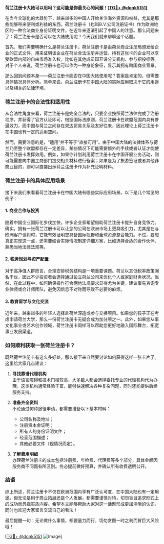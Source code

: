 **荷兰注册卡大陆可以用吗？这可能是你最关心的问题！[[TG💪+ @donk5151](https://t.me/s/donk5151)]**

在当今全球化的大趋势下，越来越多的中国人开始关注海外资源和权益，尤其是那些能够带来便利或利益的东西。荷兰注册卡（也叫B.V.公司注册证书）作为欧洲地区的一种合法商业身份证明文件，在近年来逐渐引起了中国人的注意。那么问题来了：荷兰注册卡是否可以在大陆使用呢？今天我们就来聊聊这个话题。

首先，我们需要明确什么是荷兰注册卡。荷兰注册卡是由荷兰商业注册局颁发给企业的正式文件，用来证明该企业在荷兰合法注册并运营。持有这张卡的企业可以享受欧盟内部的自由市场准入权，比如在其他成员国开设分支机构、参与招投标等。对于个人来说，荷兰注册卡也可以作为一种身份象征，显示其拥有跨国商业背景。

那么回到问题本身——荷兰注册卡能否在中国大陆使用呢？答案是肯定的，但需要具体情况具体分析。简单来说，荷兰注册卡在中国大陆的实际应用取决于它的用途以及相关的法律环境。

### 荷兰注册卡的合法性和适用性

从合法性角度来看，荷兰注册卡是完全合法的，只要企业按照荷兰法律完成了注册程序，并获得了官方认证即可。根据国际法原则，荷兰注册卡在欧盟范围内具有普遍效力，而中国与荷兰之间存在双边贸易关系及友好往来，因此理论上荷兰注册卡在中国也有一定的适用空间。

然而，需要注意的是，“适用”并不等于“直接可用”。由于中国大陆的法律体系与荷兰乃至整个欧盟都存在一定差异，某些情况下可能需要额外的手续或者认证才能使荷兰注册卡发挥效用。例如，如果你计划利用荷兰注册卡在中国开展业务活动，则可能需要向中国工商部门提交相关材料进行备案；如果是为了旅游签证或者其他非商业目的，则可以直接出示荷兰注册卡作为补充证明材料。

### 荷兰注册卡的具体应用场景

接下来我们来看看荷兰注册卡在中国大陆有哪些实际应用场景。以下是几个常见的例子：

#### 1. 商业合作与投资

随着中国企业国际化步伐加快，许多企业家希望借助荷兰注册卡提升自身竞争力。确实，拥有一张荷兰注册卡可以让您的公司在欧洲市场上更具吸引力，尤其是在与欧洲客户谈判时，它能有效证明您具备国际视野和全球资源整合能力。不过，要想真正实现这一点，还需要结合实际情况制定详细方案，比如选择合适的合作伙伴、熟悉当地法律法规等。

#### 2. 税务规划与资产配置

对于高净值人群而言，合理安排税务结构是一项重要课题。荷兰以其低税率政策闻名于世，因此不少投资者会选择通过设立荷兰公司来优化个人或家庭财务状况。当然，在此过程中，如何确保操作符合两地法规要求显得尤为关键。建议事先咨询专业律师或会计师团队，避免因信息不对称而导致不必要的麻烦。

#### 3. 教育留学与文化交流

近年来，越来越多的年轻人选择赴荷兰深造或参与交换项目。如果您的孩子正在考虑申请荷兰大学，那么一份荷兰注册卡无疑会成为加分项之一。此外，如果您从事文化事业或艺术创作领域，荷兰注册卡同样可以帮助您更好地融入国际舞台，拓宽事业发展渠道。

### 如何顺利获取一张荷兰注册卡？

既然荷兰注册卡有这么多好处，那么接下来自然要讨论如何获得这样一张卡片了。这里给大家几点建议：

1. **寻找靠谱代理机构**  
   由于语言障碍和技术门槛较高，大多数人都会选择委托专业的代理机构代为办理。这类机构通常经验丰富，能够快速解决各种复杂问题，同时还能提供后续服务支持。

2. **准备齐全资料**  
   不论通过何种途径申请，都需要准备以下基本材料：
   - 公司名称及地址；
   - 注册资本金证明；
   - 所有人的身份证明文件；
   - 经营范围描述；
   - 其他必要文件（视情况而定）。

3. **了解费用明细**  
   办理荷兰注册卡的成本包括注册费、年检费、代理费等多个部分，具体金额因服务商不同而有所区别。务必提前做好预算，并确认所有收费透明公开。

### 结语

综上所述，荷兰注册卡不仅在欧洲范围内享有广泛认可度，在中国大陆也有一定用途。但无论是用于商业拓展还是个人发展，都需要谨慎对待，切勿盲目追求形式上的成功而忽视实质内容。希望本文能够帮助大家对这一话题形成更加清晰的认识，同时也欢迎大家留言交流自己的看法！

最后提醒一句：无论做什么事情，都要量力而行，切勿贪图一时之利而冒巨大风险哦！

[[TG💪+ @donk5151](https://t.me/s/donk5151) ![Image](https://i.postimg.cc/rwNCRYN7/Snipaste-2025-04-30-17-27-05.png)]